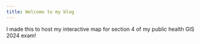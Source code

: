 ```yaml
---
title: Welcome to my blog
---
```

I made this to host my interactive map for section 4 of my public health GIS 2024 exam!
